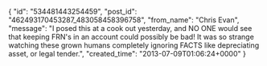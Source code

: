  {
   "id": "534481443254459",
   "post_id": "462493170453287_483058458396758",
   "from_name": "Chris Evan",
   "message": "I posed this at a cook out yesterday, and NO ONE would see that keeping FRN's in an account could possibly be bad!  It was so strange watching these grown humans completely ignoring FACTS like depreciating asset, or legal tender.",
   "created_time": "2013-07-09T01:06:24+0000"
 }
